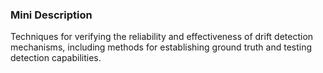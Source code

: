 ### Mini Description

Techniques for verifying the reliability and effectiveness of drift detection mechanisms, including methods for establishing ground truth and testing detection capabilities.
